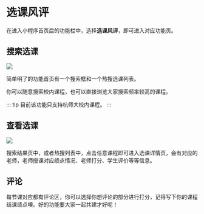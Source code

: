 # 选课风评

在进入小程序首页后的功能栏中，选择**选课风评**，即可进入对应功能页。

## 搜索选课

![](https://oss.kinda.info/image/202308192054371.PNG)

简单明了的功能首页有一个搜索框和一个热搜选课列表。

你可以随意搜索校内课程，也可以直接浏览大家搜索频率较高的课程。

::: tip
目前该功能只支持杭师大校内课程。
:::

## 查看选课

![](https://oss.kinda.info/image/202308192054370.PNG)

搜索结果页中，或者热搜列表中，点击任意课程即可进入选课详情页，会有对应的老师，老师授课对应绩点情况、老师打分、学生评价等等信息。

## 评论

每节课对应都有评论区，你可以选择你想评论的部分进行打分，记得写下你的课程结课绩点噢。好的功能要大家一起共建才好呢！